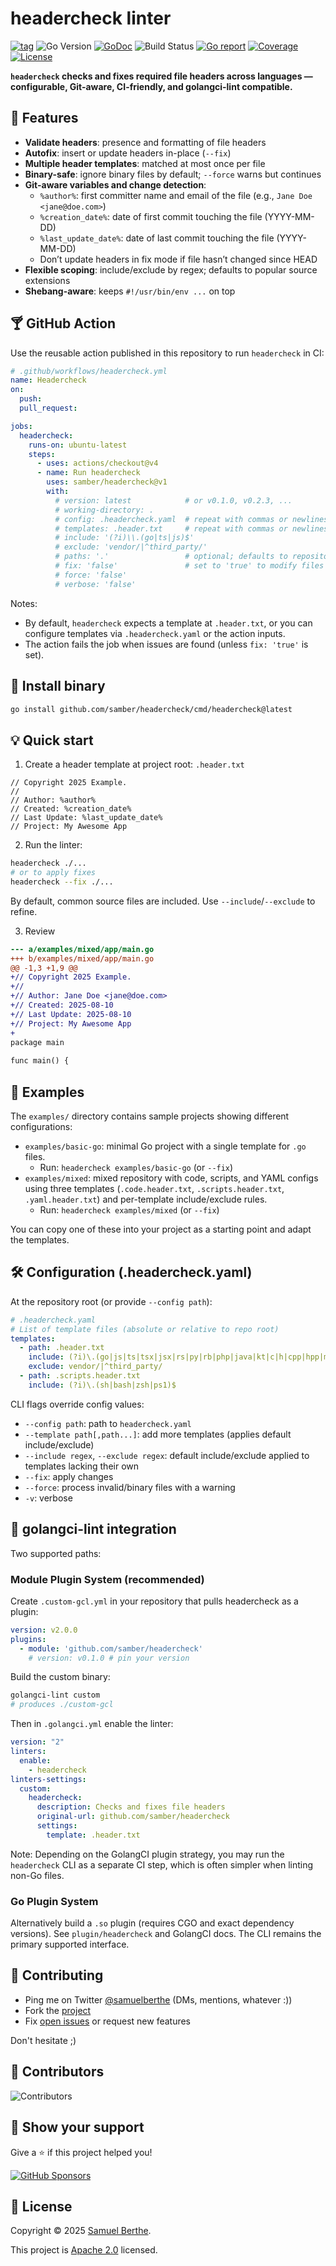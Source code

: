 
# headercheck linter

[![tag](https://img.shields.io/github/tag/samber/headercheck.svg)](https://github.com/samber/headercheck/releases)
![Go Version](https://img.shields.io/badge/Go-%3E%3D%201.19-%23007d9c)
[![GoDoc](https://godoc.org/github.com/samber/headercheck?status.svg)](https://pkg.go.dev/github.com/samber/headercheck)
![Build Status](https://github.com/samber/headercheck/actions/workflows/test.yml/badge.svg)
[![Go report](https://goreportcard.com/badge/github.com/samber/headercheck)](https://goreportcard.com/report/github.com/samber/headercheck)
[![Coverage](https://img.shields.io/codecov/c/github/samber/headercheck)](https://codecov.io/gh/samber/headercheck)
[![License](https://img.shields.io/github/license/samber/headercheck)](./LICENSE)

**`headercheck` checks and fixes required file headers across languages — configurable, Git-aware, CI-friendly, and golangci-lint compatible.**

## 🦄 Features

- **Validate headers**: presence and formatting of file headers
- **Autofix**: insert or update headers in-place (`--fix`)
- **Multiple header templates**: matched at most once per file
- **Binary-safe**: ignore binary files by default; `--force` warns but continues
- **Git-aware variables and change detection**:
  - `%author%`: first committer name and email of the file (e.g., `Jane Doe <jane@doe.com>`) 
  - `%creation_date%`: date of first commit touching the file (YYYY-MM-DD)
  - `%last_update_date%`: date of last commit touching the file (YYYY-MM-DD)
  - Don’t update headers in fix mode if file hasn’t changed since HEAD
- **Flexible scoping**: include/exclude by regex; defaults to popular source extensions
- **Shebang-aware**: keeps `#!/usr/bin/env ...` on top

## 🍸 GitHub Action

Use the reusable action published in this repository to run `headercheck` in CI:

```yaml
# .github/workflows/headercheck.yml
name: Headercheck
on:
  push:
  pull_request:

jobs:
  headercheck:
    runs-on: ubuntu-latest
    steps:
      - uses: actions/checkout@v4
      - name: Run headercheck
        uses: samber/headercheck@v1
        with:
          # version: latest            # or v0.1.0, v0.2.3, ...
          # working-directory: .
          # config: .headercheck.yaml  # repeat with commas or newlines to pass multiple --config
          # templates: .header.txt     # repeat with commas or newlines to pass multiple --template
          # include: '(?i)\\.(go|ts|js)$'
          # exclude: 'vendor/|^third_party/'
          # paths: '.'                 # optional; defaults to repository root
          # fix: 'false'               # set to 'true' to modify files in-place
          # force: 'false'
          # verbose: 'false'
```

Notes:

- By default, `headercheck` expects a template at `.header.txt`, or you can configure templates via `.headercheck.yaml` or the action inputs.
- The action fails the job when issues are found (unless `fix: 'true'` is set).

## 🚀 Install binary

```bash
go install github.com/samber/headercheck/cmd/headercheck@latest
```

## 💡 Quick start

1) Create a header template at project root: `.header.txt`

```text
// Copyright 2025 Example.
//
// Author: %author%
// Created: %creation_date%
// Last Update: %last_update_date%
// Project: My Awesome App

```

2) Run the linter:

```bash
headercheck ./...
# or to apply fixes
headercheck --fix ./...
```

By default, common source files are included. Use `--include`/`--exclude` to refine.

3) Review

```diff
--- a/examples/mixed/app/main.go
+++ b/examples/mixed/app/main.go
@@ -1,3 +1,9 @@
+// Copyright 2025 Example.
+//
+// Author: Jane Doe <jane@doe.com>
+// Created: 2025-08-10
+// Last Update: 2025-08-10
+// Project: My Awesome App
+
package main
 
func main() {
```

## 👀 Examples

The `examples/` directory contains sample projects showing different configurations:

- `examples/basic-go`: minimal Go project with a single template for `.go` files.
  - Run: `headercheck examples/basic-go` (or `--fix`)
- `examples/mixed`: mixed repository with code, scripts, and YAML configs using three templates (`.code.header.txt`, `.scripts.header.txt`, `.yaml.header.txt`) and per-template include/exclude rules.
  - Run: `headercheck examples/mixed` (or `--fix`)

You can copy one of these into your project as a starting point and adapt the templates.

## 🛠️ Configuration (.headercheck.yaml)

At the repository root (or provide `--config path`):

```yaml
# .headercheck.yaml
# List of template files (absolute or relative to repo root)
templates:
  - path: .header.txt
    include: (?i)\.(go|js|ts|tsx|jsx|rs|py|rb|php|java|kt|c|h|cpp|hpp|m|mm|swift|scala|sql|proto)$
    exclude: vendor/|^third_party/
  - path: .scripts.header.txt
    include: (?i)\.(sh|bash|zsh|ps1)$
```

CLI flags override config values:

- `--config path`: path to `headercheck.yaml`
- `--template path[,path...]`: add more templates (applies default include/exclude)
- `--include regex`, `--exclude regex`: default include/exclude applied to templates lacking their own
- `--fix`: apply changes
- `--force`: process invalid/binary files with a warning
- `-v`: verbose

## 🔌 golangci-lint integration

Two supported paths:

### Module Plugin System (recommended)

Create `.custom-gcl.yml` in your repository that pulls headercheck as a plugin:

```yaml
version: v2.0.0
plugins:
  - module: 'github.com/samber/headercheck'
    # version: v0.1.0 # pin your version
```

Build the custom binary:

```bash
golangci-lint custom
# produces ./custom-gcl
```

Then in `.golangci.yml` enable the linter:

```yaml
version: "2"
linters:
  enable:
    - headercheck
linters-settings:
  custom:
    headercheck:
      description: Checks and fixes file headers
      original-url: github.com/samber/headercheck
      settings:
        template: .header.txt
```

Note: Depending on the GolangCI plugin strategy, you may run the `headercheck` CLI as a separate CI step, which is often simpler when linting non-Go files.

### Go Plugin System

Alternatively build a `.so` plugin (requires CGO and exact dependency versions). See `plugin/headercheck` and GolangCI docs. The CLI remains the primary supported interface.

## 🤝 Contributing

- Ping me on Twitter [@samuelberthe](https://twitter.com/samuelberthe) (DMs, mentions, whatever :))
- Fork the [project](https://github.com/samber/headercheck)
- Fix [open issues](https://github.com/samber/headercheck/issues) or request new features

Don't hesitate ;)

## 👤 Contributors

![Contributors](https://contrib.rocks/image?repo=samber/headercheck)

## 💫 Show your support

Give a ⭐️ if this project helped you!

[![GitHub Sponsors](https://img.shields.io/github/sponsors/samber?style=for-the-badge)](https://github.com/sponsors/samber)

## 📝 License

Copyright © 2025 [Samuel Berthe](https://github.com/samber).

This project is [Apache 2.0](./LICENSE) licensed.

